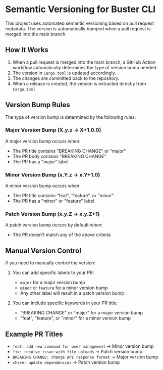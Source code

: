 # Semantic Versioning for Buster CLI

This project uses automated semantic versioning based on pull request metadata. The version is automatically bumped when a pull request is merged into the main branch.

## How It Works

1. When a pull request is merged into the main branch, a GitHub Action workflow automatically determines the type of version bump needed.
2. The version in `Cargo.toml` is updated accordingly.
3. The changes are committed back to the repository.
4. When a release is created, the version is extracted directly from `Cargo.toml`.

## Version Bump Rules

The type of version bump is determined by the following rules:

### Major Version Bump (X.y.z → X+1.0.0)

A major version bump occurs when:
- The PR title contains "BREAKING CHANGE" or "major"
- The PR body contains "BREAKING CHANGE"
- The PR has a "major" label

### Minor Version Bump (x.Y.z → x.Y+1.0)

A minor version bump occurs when:
- The PR title contains "feat", "feature", or "minor"
- The PR has a "minor" or "feature" label

### Patch Version Bump (x.y.Z → x.y.Z+1)

A patch version bump occurs by default when:
- The PR doesn't match any of the above criteria

## Manual Version Control

If you need to manually control the version:

1. You can add specific labels to your PR:
   - `major` for a major version bump
   - `minor` or `feature` for a minor version bump
   - Any other label will result in a patch version bump

2. You can include specific keywords in your PR title:
   - "BREAKING CHANGE" or "major" for a major version bump
   - "feat", "feature", or "minor" for a minor version bump

## Example PR Titles

- `feat: add new command for user management` → Minor version bump
- `fix: resolve issue with file uploads` → Patch version bump
- `BREAKING CHANGE: change API response format` → Major version bump
- `chore: update dependencies` → Patch version bump 